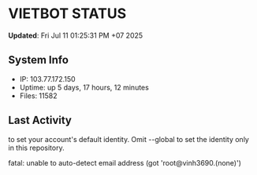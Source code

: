 # VIETBOT STATUS
**Updated**: Fri Jul 11 01:25:31 PM +07 2025

## System Info
- IP: 103.77.172.150
- Uptime: up 5 days, 17 hours, 12 minutes
- Files: 11582

## Last Activity

to set your account's default identity.
Omit --global to set the identity only in this repository.

fatal: unable to auto-detect email address (got 'root@vinh3690.(none)')
